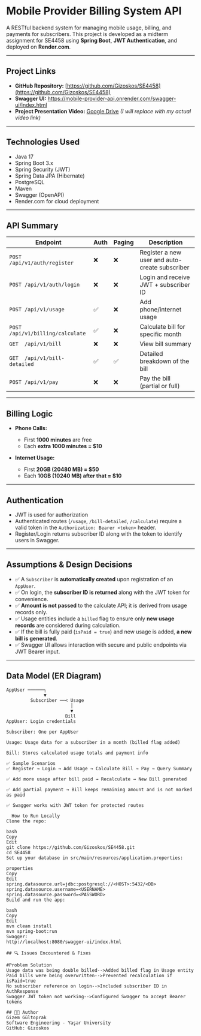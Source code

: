 # Mobile Provider Billing System API

A RESTful backend system for managing mobile usage, billing, and payments for subscribers. This project is developed as a midterm assignment for SE4458 using **Spring Boot**, **JWT Authentication**, and deployed on **Render.com**.

---

##  Project Links

- **GitHub Repository:** [https://github.com/Gizoskos/SE4458](https://github.com/Gizoskos/SE4458)
- **Swagger UI:** https://mobile-provider-api.onrender.com/swagger-ui/index.html
- **Project Presentation Video:** [Google Drive](https://drive.google.com/...) *(I will replace with my actual video link)*

---

## Technologies Used

- Java 17
- Spring Boot 3.x
- Spring Security (JWT)
- Spring Data JPA (Hibernate)
- PostgreSQL
- Maven
- Swagger (OpenAPI)
- Render.com for cloud deployment

---

## API Summary

| Endpoint                        | Auth | Paging | Description |
|---------------------------------|------|--------|-------------|
| `POST /api/v1/auth/register`   | ❌   | ❌     | Register a new user and auto-create subscriber |
| `POST /api/v1/auth/login`      | ❌   | ❌     | Login and receive JWT + subscriber ID |
| `POST /api/v1/usage`           | ✅   | ❌     | Add phone/internet usage |
| `POST /api/v1/billing/calculate`| ✅  | ❌     | Calculate bill for specific month |
| `GET  /api/v1/bill`            | ❌   | ❌     | View bill summary |
| `GET  /api/v1/bill-detailed`   | ✅   | ✅     | Detailed breakdown of the bill |
| `POST /api/v1/pay`             | ❌   | ❌     | Pay the bill (partial or full) |

---

## Billing Logic

- **Phone Calls:**
  - First **1000 minutes** are free
  - Each **extra 1000 minutes = $10**

- **Internet Usage:**
  - First **20GB (20480 MB) = $50**
  - Each **10GB (10240 MB) after that = $10**

---

## Authentication

- JWT is used for authorization
- Authenticated routes (`/usage`, `/bill-detailed`, `/calculate`) require a valid token in the `Authorization: Bearer <token>` header.
- Register/Login returns subscriber ID along with the token to identify users in Swagger.

---

## Assumptions & Design Decisions

- ✅ A `Subscriber` is **automatically created** upon registration of an `AppUser`.
- ✅ On login, the **subscriber ID is returned** along with the JWT token for convenience.
- ✅ **Amount is not passed** to the calculate API; it is derived from usage records only.
- ✅ Usage entities include a `billed` flag to ensure only **new usage records** are considered during calculation.
- ✅ If the bill is fully paid (`isPaid = true`) and new usage is added, **a new bill is generated**.
- ✅ Swagger UI allows interaction with secure and public endpoints via JWT Bearer input.

---

## Data Model (ER Diagram)

```text
AppUser ──────┐
              ▼
         Subscriber ──< Usage
                        │
                        ▼
                      Bill
AppUser: Login credentials

Subscriber: One per AppUser

Usage: Usage data for a subscriber in a month (billed flag added)

Bill: Stores calculated usage totals and payment info

✅ Sample Scenarios
✅ Register → Login → Add Usage → Calculate Bill → Pay → Query Summary

✅ Add more usage after bill paid → Recalculate → New Bill generated

✅ Add partial payment → Bill keeps remaining amount and is not marked as paid

✅ Swagger works with JWT token for protected routes

  How to Run Locally
Clone the repo:

bash
Copy
Edit
git clone https://github.com/Gizoskos/SE4458.git
cd SE4458
Set up your database in src/main/resources/application.properties:

properties
Copy
Edit
spring.datasource.url=jdbc:postgresql://<HOST>:5432/<DB>
spring.datasource.username=<USERNAME>
spring.datasource.password=<PASSWORD>
Build and run the app:

bash
Copy
Edit
mvn clean install
mvn spring-boot:run
Swagger:
http://localhost:8080/swagger-ui/index.html

## 🔍 Issues Encountered & Fixes

#Problem Solution
Usage data was being double billed-->Added billed flag in Usage entity
Paid bills were being overwritten-->Prevented recalculation if isPaid=true
No subscriber reference on login-->Included subscriber ID in AuthResponse
Swagger JWT token not working-->Configured Swagger to accept Bearer tokens

## 🧑‍💻 Author
Gizem Gültoprak
Software Engineering - Yaşar University
GitHub: Gizoskos
